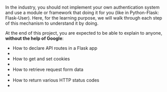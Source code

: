 <p>In the industry, you should not implement your own authentication system and use a module or framework that doing it for you (like in Python-Flask: Flask-User). Here, for the learning purpose, we will walk through each step of this mechanism to understand it by doing.</p>

<p>At the end of this project, you are expected to be able to explain to anyone, <b>without the help of Google</b>:</p>

<ul>
<li>How to declare API routes in a Flask app<li>
<li>How to get and set cookies<li>
<li>How to retrieve request form data<li>
<li>How to return various HTTP status codes<li>
</ul>